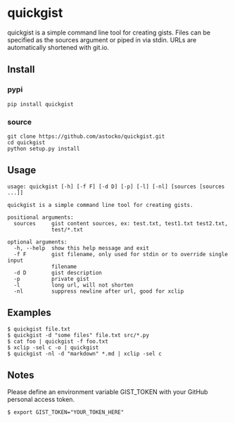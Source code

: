# quickgist

quickgist is a simple command line tool for creating gists. Files can be
specified as the sources argument or piped in via stdin. URLs are
automatically shortened with git.io.

## Install

### pypi
    pip install quickgist

### source
    git clone https://github.com/astocko/quickgist.git
    cd quickgist
    python setup.py install

## Usage

```
usage: quickgist [-h] [-f F] [-d D] [-p] [-l] [-nl] [sources [sources ...]]

quickgist is a simple command line tool for creating gists.

positional arguments:
  sources     gist content sources, ex: test.txt, test1.txt test2.txt,
              test/*.txt

optional arguments:
  -h, --help  show this help message and exit
  -f F        gist filename, only used for stdin or to override single input
              filename
  -d D        gist description
  -p          private gist
  -l          long url, will not shorten
  -nl         suppress newline after url, good for xclip
```

## Examples

    $ quickgist file.txt
    $ quickgist -d "some files" file.txt src/*.py
    $ cat foo | quickgist -f foo.txt
    $ xclip -sel c -o | quickgist
    $ quickgist -nl -d "markdown" *.md | xclip -sel c

## Notes
Please define an environment variable GIST_TOKEN with your GitHub
personal access token.

    $ export GIST_TOKEN="YOUR_TOKEN_HERE"

